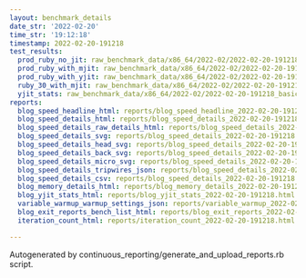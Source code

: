 ```yaml
---
layout: benchmark_details
date_str: '2022-02-20'
time_str: '19:12:18'
timestamp: 2022-02-20-191218
test_results:
  prod_ruby_no_jit: raw_benchmark_data/x86_64/2022-02/2022-02-20-191218_basic_benchmark_prod_ruby_no_jit.json
  prod_ruby_with_mjit: raw_benchmark_data/x86_64/2022-02/2022-02-20-191218_basic_benchmark_prod_ruby_with_mjit.json
  prod_ruby_with_yjit: raw_benchmark_data/x86_64/2022-02/2022-02-20-191218_basic_benchmark_prod_ruby_with_yjit.json
  ruby_30_with_mjit: raw_benchmark_data/x86_64/2022-02/2022-02-20-191218_basic_benchmark_ruby_30_with_mjit.json
  yjit_stats: raw_benchmark_data/x86_64/2022-02/2022-02-20-191218_basic_benchmark_yjit_stats.json
reports:
  blog_speed_headline_html: reports/blog_speed_headline_2022-02-20-191218.html
  blog_speed_details_html: reports/blog_speed_details_2022-02-20-191218.html
  blog_speed_details_raw_details_html: reports/blog_speed_details_2022-02-20-191218.raw_details.html
  blog_speed_details_svg: reports/blog_speed_details_2022-02-20-191218.svg
  blog_speed_details_head_svg: reports/blog_speed_details_2022-02-20-191218.head.svg
  blog_speed_details_back_svg: reports/blog_speed_details_2022-02-20-191218.back.svg
  blog_speed_details_micro_svg: reports/blog_speed_details_2022-02-20-191218.micro.svg
  blog_speed_details_tripwires_json: reports/blog_speed_details_2022-02-20-191218.tripwires.json
  blog_speed_details_csv: reports/blog_speed_details_2022-02-20-191218.csv
  blog_memory_details_html: reports/blog_memory_details_2022-02-20-191218.html
  blog_yjit_stats_html: reports/blog_yjit_stats_2022-02-20-191218.html
  variable_warmup_warmup_settings_json: reports/variable_warmup_2022-02-20-191218.warmup_settings.json
  blog_exit_reports_bench_list_html: reports/blog_exit_reports_2022-02-20-191218.bench_list.html
  iteration_count_html: reports/iteration_count_2022-02-20-191218.html

---
```

Autogenerated by continuous_reporting/generate_and_upload_reports.rb script.
